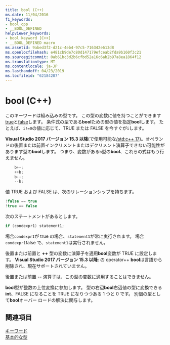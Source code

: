 ```yaml
---
title: bool (C++)
ms.date: 11/04/2016
f1_keywords:
- bool_cpp
- __BOOL_DEFINED
helpviewer_keywords:
- bool keyword [C++]
- __BOOL_DEFINED macro
ms.assetid: 9abed3f2-d21c-4eb4-97c5-716342e613d8
ms.openlocfilehash: e481cb9de7c80d147179efceab2fda9b160f3c21
ms.sourcegitcommit: 0ab61bc3d2b6cfbd52a16c6ab2b97a8ea1864f12
ms.translationtype: MT
ms.contentlocale: ja-JP
ms.lasthandoff: 04/23/2019
ms.locfileid: "62184287"
---
```

# <a name="bool-c"></a>bool (C++)

このキーワードは組み込みの型です。 この型の変数に値を持つことができます[true](../cpp/true-cpp.md)と[false](../cpp/false-cpp.md)します。 条件式の型である**bool**ための型の値を指定**bool**します。 たとえば、`i!=0`の値に応じて、TRUE または FALSE を今すぐが`i`します。

**Visual Studio 2017 バージョン 15.3 以降**(で使用可能な[/std:c++ 17](../build/reference/std-specify-language-standard-version.md))。オペランドの後置または前置インクリメントまたはデクリメント演算子できない可能性があります型の**bool**します。 つまり、変数がある`b`型の**bool**、これらの式はもう行えません。

```cpp
    b++;
    ++b;
    b--;
    --b;
```

値 TRUE および FALSE は、次のリレーションシップを持ちます。

```cpp
!false == true
!true == false
```

次のステートメントがあるとします。

```cpp
if (condexpr1) statement1;
```

場合`condexpr1`が true の場合、`statement1`が常に実行されます。 場合`condexpr1`false で、`statement1`は実行されません。

後置または前置と **++** 型の変数に演算子を適用**bool**変数が TRUE に設定します。
**Visual Studio 2017 バージョン 15.3 以降**: の operator++ **bool**は言語から削除され、現在サポートされていません。

後置または前置 **--** 演算子は、この型の変数に適用することはできません。

**bool**型が整数の上位変換に参加します。 型の右辺**bool**右辺値の型に変換できる**int**、FALSE になることを TRUE になりつつある 1 つと 0 です。 別個の型として**bool**オーバー ロードの解決に関与します。

## <a name="see-also"></a>関連項目

[キーワード](../cpp/keywords-cpp.md)<br/>
[基本的な型](../cpp/fundamental-types-cpp.md)